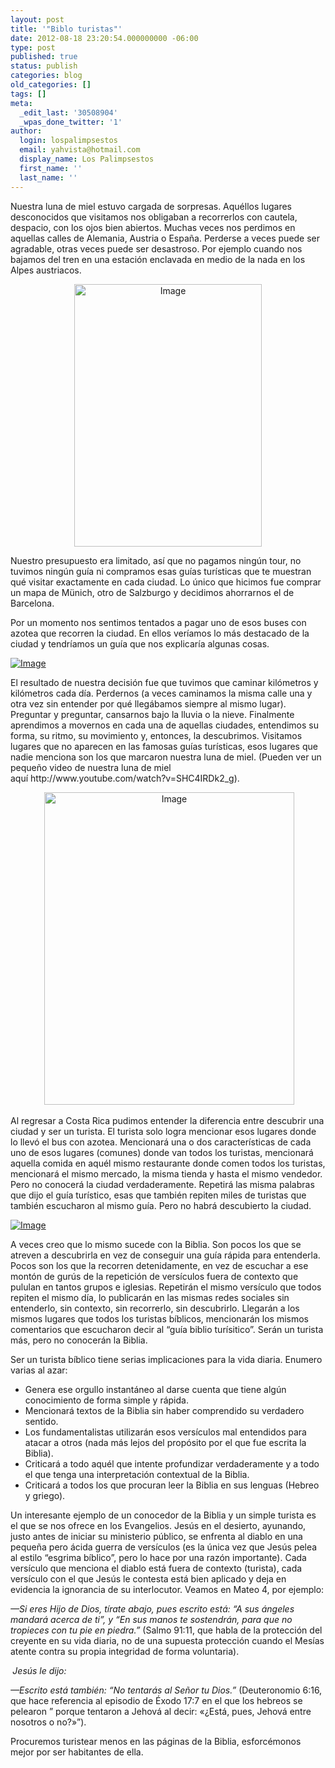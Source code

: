 ```yaml
---
layout: post
title: '"Biblo turistas"'
date: 2012-08-18 23:20:54.000000000 -06:00
type: post
published: true
status: publish
categories: blog
old_categories: []
tags: []
meta:
  _edit_last: '30508904'
  _wpas_done_twitter: '1'
author:
  login: lospalimpsestos
  email: yahvista@hotmail.com
  display_name: Los Palimpsestos
  first_name: ''
  last_name: ''
---
```

<p>Nuestra luna de miel estuvo cargada de sorpresas. Aquéllos lugares desconocidos que visitamos nos obligaban a recorrerlos con cautela, despacio, con los ojos bien abiertos. Muchas veces nos perdimos en aquellas calles de Alemania, Austria o España. Perderse a veces puede ser agradable, otras veces puede ser desastroso. Por ejemplo cuando nos bajamos del tren en una estación enclavada en medio de la nada en los Alpes austriacos.</p>
<p style="text-align:center;"><a href="http://lospalimpsestos.files.wordpress.com/2012/08/dsc01693.jpg"><img class=" wp-image aligncenter" src="{{ site.baseurl }}/assets/dsc01693.jpg" alt="Image" width="300" height="420" /></a></p>
<p>Nuestro presupuesto era limitado, así que no pagamos ningún tour, no tuvimos ningún guía ni compramos esas guías turísticas que te muestran qué visitar exactamente en cada ciudad. Lo único que hicimos fue comprar un mapa de Münich, otro de Salzburgo y decidimos ahorrarnos el de Barcelona.</p>
<p>Por un momento nos sentimos tentados a pagar uno de esos buses con azotea que recorren la ciudad. En ellos veríamos lo más destacado de la ciudad y tendríamos un guía que nos explicaría algunas cosas.</p>
<p><a href="http://lospalimpsestos.files.wordpress.com/2012/08/barcelona-tourist-bus1.jpg"><img class="size-full wp-image aligncenter" src="{{ site.baseurl }}/assets/barcelona-tourist-bus1.jpg" alt="Image" /></a></p>
<p>El resultado de nuestra decisión fue que tuvimos que caminar kilómetros y kilómetros cada día. Perdernos (a veces caminamos la misma calle una y otra vez sin entender por qué llegábamos siempre al mismo lugar). Preguntar y preguntar, cansarnos bajo la lluvia o la nieve. Finalmente aprendimos a movernos en cada una de aquellas ciudades, entendimos su forma, su ritmo, su movimiento y, entonces, la descubrimos. Visitamos lugares que no aparecen en las famosas guías turísticas, esos lugares que nadie menciona son los que marcaron nuestra luna de miel. (Pueden ver un pequeño video de nuestra luna de miel aquí http://www.youtube.com/watch?v=SHC4IRDk2_g).</p>
<p style="text-align:center;"> <a href="http://lospalimpsestos.files.wordpress.com/2012/08/dsc01707.jpg"><img class=" wp-image aligncenter" src="{{ site.baseurl }}/assets/dsc01707.jpg" alt="Image" width="400" height="500" /></a></p>
<p>Al regresar a Costa Rica pudimos entender la diferencia entre descubrir una ciudad y ser un turista. El turista solo logra mencionar esos lugares donde lo llevó el bus con azotea. Mencionará una o dos características de cada uno de esos lugares (comunes) donde van todos los turistas, mencionará aquella comida en aquél mismo restaurante donde comen todos los turistas, mencionará el mismo mercado, la misma tienda y hasta el mismo vendedor. Pero no conocerá la ciudad verdaderamente. Repetirá las misma palabras que dijo el guía turístico, esas que también repiten miles de turistas que también escucharon al mismo guía. Pero no habrá descubierto la ciudad.</p>
<p><a href="http://lospalimpsestos.files.wordpress.com/2012/08/italia-guia-turistica-guiarama.jpg"><img class="size-full wp-image aligncenter" src="{{ site.baseurl }}/assets/italia-guia-turistica-guiarama.jpg" alt="Image" /></a></p>
<p>A veces creo que lo mismo sucede con la Biblia. Son pocos los que se atreven a descubrirla en vez de conseguir una guía rápida para entenderla. Pocos son los que la recorren detenidamente, en vez de escuchar a ese montón de gurús de la repetición de versículos fuera de contexto que pululan en tantos grupos e iglesias. Repetirán el mismo versículo que todos repiten el mismo día, lo publicarán en las mismas redes sociales sin entenderlo, sin contexto, sin recorrerlo, sin descubrirlo. Llegarán a los mismos lugares que todos los turistas bíblicos, mencionarán los mismos comentarios que escucharon decir al “guía biblio turísitico”. Serán un turista más, pero no conocerán la Biblia.</p>
<p>Ser un turista bíblico tiene serias implicaciones para la vida diaria. Enumero varias al azar:</p>
<ul>
<li>Genera ese orgullo instantáneo al darse cuenta que tiene algún conocimiento de forma simple y rápida.</li>
<li>Mencionará textos de la Biblia sin haber comprendido su verdadero sentido.</li>
<li>Los fundamentalistas utilizarán esos versículos mal entendidos para atacar a otros (nada más lejos del propósito por el que fue escrita la Biblia).</li>
<li>Criticará a todo aquél que intente profundizar verdaderamente y a todo el que tenga una interpretación contextual de la Biblia.</li>
<li>Criticará a todos los que procuran leer la Biblia en sus lenguas (Hebreo y griego).</li>
</ul>
<p>Un interesante ejemplo de un conocedor de la Biblia y un simple turista es el que se nos ofrece en los Evangelios. Jesús en el desierto, ayunando, justo antes de iniciar su ministerio público, se enfrenta al diablo en una pequeña pero ácida guerra de versículos (es la única vez que Jesús pelea al estilo “esgrima bíblico”, pero lo hace por una razón importante). Cada versículo que menciona el diablo está fuera de contexto (turista), cada versículo con el que Jesús le contesta está bien aplicado y deja en evidencia la ignorancia de su interlocutor. Veamos en Mateo 4, por ejemplo:</p>
<p><em>—Si eres Hijo de Dios, tírate abajo, pues escrito está: “A sus ángeles mandará acerca de ti”, y “En sus manos te sostendrán, para que no tropieces con tu pie en piedra.” </em>(Salmo 91:11, que habla de la protección del creyente en su vida diaria, no de una supuesta protección cuando el Mesías atente contra su propia integridad de forma voluntaria).</p>
<p><strong><em> </em></strong><em>Jesús le dijo:</em></p>
<p><em>—Escrito está también: “No tentarás al Señor tu Dios.” </em>(Deuteronomio 6:16, que hace referencia al episodio de Éxodo 17:7 en el que los hebreos se pelearon ” porque tentaron a Jehová al decir: «¿Está, pues, Jehová entre nosotros o no?»”).</p>
<p>Procuremos turistear menos en las páginas de la Biblia, esforcémonos mejor por ser habitantes de ella.</p>
